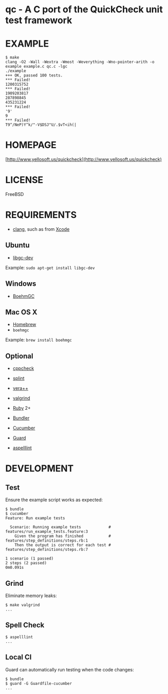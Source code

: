 # qc - A C port of the QuickCheck unit test framework

# EXAMPLE

    $ make
    clang -O2 -Wall -Wextra -Wmost -Weverything -Wno-pointer-arith -o example example.c qc.c -lgc
    ./example
    +++ OK, passed 100 tests.
    *** Failed!
    1200315752
    *** Failed!
    1909203817
    287898845
    435231224
    *** Failed!
    '9'
    9
    *** Failed!
    T9^/NeP)Y^k/"-V$DSJ"U/.$vT<ih(|

# HOMEPAGE

[http://www.yellosoft.us/quickcheck](http://www.yellosoft.us/quickcheck)

# LICENSE

FreeBSD

# REQUIREMENTS

* [clang](http://clang.llvm.org/), such as from [Xcode](https://developer.apple.com/xcode/)

## Ubuntu

* [libgc-dev](http://packages.ubuntu.com/search?keywords=libgc-dev&searchon=names)

Example: `sudo apt-get install libgc-dev`

## Windows

* [BoehmGC](http://www.hpl.hp.com/personal/Hans_Boehm/gc/)

## Mac OS X

* [Homebrew](http://brew.sh/)
* `boehmgc`

Example: `brew install boehmgc`

## Optional

* [cppcheck](http://cppcheck.sourceforge.net/)
* [splint](http://www.splint.org/)
* [vera++](https://bitbucket.org/verateam/vera/wiki/Home)
* [valgrind](http://www.valgrind.org/)

* [Ruby](https://www.ruby-lang.org/) 2+
* [Bundler](http://bundler.io/)
* [Cucumber](http://cukes.info/)
* [Guard](http://guardgem.org/)
* [aspelllint](https://github.com/mcandre/aspelllint)

# DEVELOPMENT

## Test

Ensure the example script works as expected:

    $ bundle
    $ cucumber
    Feature: Run example tests

      Scenario: Running example tests            # features/run_example_tests.feature:3
        Given the program has finished           # features/step_definitions/steps.rb:1
        Then the output is correct for each test # features/step_definitions/steps.rb:7

    1 scenario (1 passed)
    2 steps (2 passed)
    0m0.091s

## Grind

Eliminate memory leaks:

    $ make valgrind
    ...

## Spell Check

    $ aspelllint
    ...

## Local CI

Guard can automatically run testing when the code changes:

    $ bundle
    $ guard -G Guardfile-cucumber
    ...
